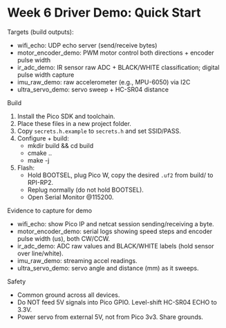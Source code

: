 # Week 6 Driver Demo: Quick Start

Targets (build outputs):
- wifi_echo: UDP echo server (send/receive bytes)
- motor_encoder_demo: PWM motor control both directions + encoder pulse width
- ir_adc_demo: IR sensor raw ADC + BLACK/WHITE classification; digital pulse width capture
- imu_raw_demo: raw accelerometer (e.g., MPU-6050) via I2C
- ultra_servo_demo: servo sweep + HC-SR04 distance

Build
1) Install the Pico SDK and toolchain.
2) Place these files in a new project folder.
3) Copy `secrets.h.example` to `secrets.h` and set SSID/PASS.
4) Configure + build:
   - mkdir build && cd build
   - cmake ..
   - make -j
5) Flash:
   - Hold BOOTSEL, plug Pico W, copy the desired `.uf2` from build/ to RPI-RP2.
   - Replug normally (do not hold BOOTSEL).
   - Open Serial Monitor @115200.

Evidence to capture for demo
- wifi_echo: show Pico IP and netcat session sending/receiving a byte.
- motor_encoder_demo: serial logs showing speed steps and encoder pulse width (us), both CW/CCW.
- ir_adc_demo: ADC raw values and BLACK/WHITE labels (hold sensor over line/white).
- imu_raw_demo: streaming accel readings.
- ultra_servo_demo: servo angle and distance (mm) as it sweeps.

Safety
- Common ground across all devices.
- Do NOT feed 5V signals into Pico GPIO. Level-shift HC-SR04 ECHO to 3.3V.
- Power servo from external 5V, not from Pico 3v3. Share grounds.